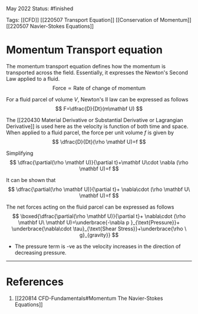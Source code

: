 May 2022
Status: #finished 

Tags: [[CFD]] [[220507 Transport Equation]] [[Conservation of Momentum]] [[220507 Navier-Stokes Equations]] 

# Momentum Transport equation
The momentum transport equation defines how the momentum is transported across the field. 
Essentially, it expresses the Newton's Second Law applied to a fluid. 
$$
\text{Force}\propto\text{Rate of change of momentum}
$$

For a fluid parcel of volume $V$, Newton's II law can be expressed as follows 
$$
F=\dfrac{D}{Dt}(m\mathbf U)
$$

The [[220430 Material Derivative or Substantial Derivative or Lagrangian Derivative]] is used here as the velocity is function of both time and space.
When applied to a fluid parcel, the force per unit volume $f$ is given by 
$$
\dfrac{D}{Dt}(\rho \mathbf U)=f
$$

Simplifying
$$
\dfrac{\partial(\rho \mathbf U)}{\partial t}+\mathbf U\cdot \nabla (\rho \mathbf U)=f
$$

It can be shown that
$$
\dfrac{\partial(\rho \mathbf U)}{\partial t}+ \nabla\cdot  (\rho \mathbf U\ \mathbf U)=f
$$

The net forces acting on the fluid parcel can be expressed as follows
$$
\boxed{\dfrac{\partial(\rho \mathbf U)}{\partial t}+ \nabla\cdot  (\rho \mathbf U\ \mathbf U)=\underbrace{-\nabla p }_{\text{Pressure}}+ \underbrace{\nabla\cdot \tau}_{\text{Shear Stress}}+\underbrace{\rho \ g}_{gravity}}
$$

- The pressure term is -ve as the velocity increases in the direction of decreasing pressure. 

---
# References
1. [[220814 CFD-Fundamentals#Momentum The Navier-Stokes Equations]]

